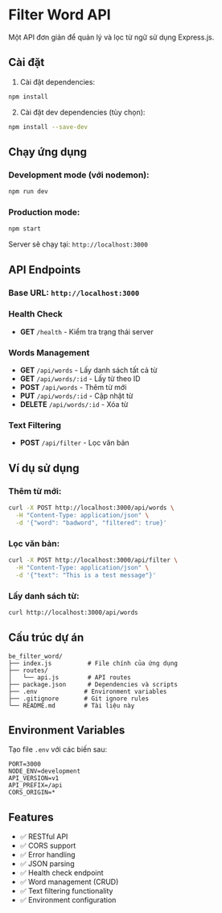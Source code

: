 # Filter Word API

Một API đơn giản để quản lý và lọc từ ngữ sử dụng Express.js.

## Cài đặt

1. Cài đặt dependencies:
```bash
npm install
```

2. Cài đặt dev dependencies (tùy chọn):
```bash
npm install --save-dev
```

## Chạy ứng dụng

### Development mode (với nodemon):
```bash
npm run dev
```

### Production mode:
```bash
npm start
```

Server sẽ chạy tại: `http://localhost:3000`

## API Endpoints

### Base URL: `http://localhost:3000`

### Health Check
- **GET** `/health` - Kiểm tra trạng thái server

### Words Management
- **GET** `/api/words` - Lấy danh sách tất cả từ
- **GET** `/api/words/:id` - Lấy từ theo ID
- **POST** `/api/words` - Thêm từ mới
- **PUT** `/api/words/:id` - Cập nhật từ
- **DELETE** `/api/words/:id` - Xóa từ

### Text Filtering
- **POST** `/api/filter` - Lọc văn bản

## Ví dụ sử dụng

### Thêm từ mới:
```bash
curl -X POST http://localhost:3000/api/words \
  -H "Content-Type: application/json" \
  -d '{"word": "badword", "filtered": true}'
```

### Lọc văn bản:
```bash
curl -X POST http://localhost:3000/api/filter \
  -H "Content-Type: application/json" \
  -d '{"text": "This is a test message"}'
```

### Lấy danh sách từ:
```bash
curl http://localhost:3000/api/words
```

## Cấu trúc dự án

```
be_filter_word/
├── index.js          # File chính của ứng dụng
├── routes/
│   └── api.js        # API routes
├── package.json      # Dependencies và scripts
├── .env             # Environment variables
├── .gitignore       # Git ignore rules
└── README.md        # Tài liệu này
```

## Environment Variables

Tạo file `.env` với các biến sau:

```
PORT=3000
NODE_ENV=development
API_VERSION=v1
API_PREFIX=/api
CORS_ORIGIN=*
```

## Features

- ✅ RESTful API
- ✅ CORS support
- ✅ Error handling
- ✅ JSON parsing
- ✅ Health check endpoint
- ✅ Word management (CRUD)
- ✅ Text filtering functionality
- ✅ Environment configuration